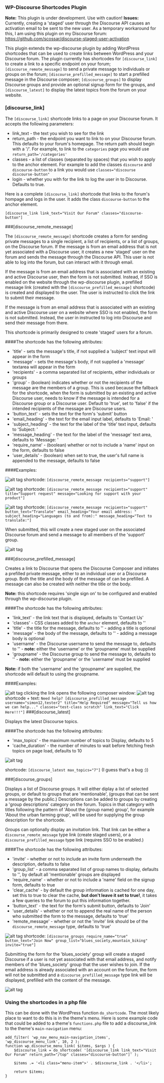 ### WP-Discourse Shortcodes Plugin

**Note:** This plugin is under development. Use with caution!
**Issues:** Currently, creating a 'staged' user through the Discourse API causes an activation email to be sent to the new
user. As a temporary workaround for this, I am using this plugin on my Discourse forum: https://github.com/scossar/discourse-staged-user-activation

This plugin extends the wp-discourse plugin by adding WordPress shortcodes that can be
used to create links between WordPress and your Discourse forum. The plugin currently
has shortcodes for `[discourse_link]` to create a link to a specific endpoint on your
forum; `[discourse_remote_message]` to send a private message to individuals or groups on the forum;
`[discourse_prefilled_message]` to start a prefilled message in the Discourse composer;
`[discourse_groups]` to display Discourse groups and provide an optional signup form for the groups,
and `[discourse_latest]` to display the latest topics from the forum on your website.

### [discourse_link]

The `[discourse_link]` shortcode links to a page on your Discourse forum. It accepts the
following parameters:
- link_text - the text you wish to see for the link
- return_path - the endpoint you want to link to on your Discourse forum. This defaults to
your forum's homepage. The return path should begin with a '/'. For example, to link to the
`categories` page you would use `return_path='/categories'`
- classes - a list of classes (separated by spaces) that you wish to apply to the anchor
element. For example to add the classes `discourse` and `discourse-button` to a link you
would use `classes="discourse discourse-button"`
- login - whether you with for the link to log the user in to Discourse. Defaults to 
true.

Here is a complete `[discourse_link]` shortcode that links to the forum's hompage and logs
in the user. It adds the class `discourse-button` to the anchor element.

`[discourse_link link_text="Visit Our Forum" classes="discourse-button"]`

###[discourse_remote_message]

The `[discourse_remote_message]` shortcode creates a form for sending private messages to a single recipient, a list of recipients, or
a list of groups, on the Discourse forum. If the message is from an email address that is not yet associated with a Discourse user,
it creates a new 'staged' user on the forum and sends the message through the Discourse API. This user is not able to log
into the forum, but can interact with it through email.

If the message is from an email address that is associated with an existing
and active Discourse user, then the form is not submitted. Instead, if SSO is enabled on the website through the wp-discourse plugin,
a prefilled message link (created with the `[discourse_prefilled_message]` shortcode) is created and displayed to the user.
The user is instructed to click the link to submit their message. 

If the message is from an email address that is associated with an existing and active Discourse user on a website where
SSO is not enabled, the form is not submitted. Instead, the user in instructed to log into Discourse and send their message
from there.

This shortcode is primarily designed to create 'staged' users for a forum.

####The shortcode has the following attributes:

- 'title' - sets the message's title, if not supplied a 'subject' text input will appear in the form
- 'message' - sets the message's body, if not supplied a 'message' textarea will appear in the form
- 'recipients' - a comma separated list of recipients, either individuals or groups
- 'group' - (boolean) indicates whether or not the recipients of the message are the members of a group. This is used because
the fallback for the shortcode, when the form is submitted by an existing and active Discourse user, needs to know if the message
is intended for a Discourse group or a Discourse user. Default to 'true', set to 'false' if the intended recipients of the message
are Discourse users.
- 'button_text' - sets the text for the form's 'submit' button
- 'email_heading' - the text for the email input label, defaults to 'Email: '
- 'subject_heading' - the text for the label of the 'title' text input, defaults to 'Subject: '
- 'message_heading' - the text for the label of the 'message' text area, defaults to 'Message: '
- 'require_name' - (boolean) whether or not to include a 'name' input on the form, defaults to false
- 'user_details' - (boolean) when set to true, the user's full name is appended to the message, defaults to false

####Examples:

![alt tag](https://cloud.githubusercontent.com/assets/2975917/19066122/58c71708-89cc-11e6-84f6-6470be517974.png)
shortcode: `[discourse_remote_message recipients="support"]`

![alt tag](https://cloud.githubusercontent.com/assets/2975917/19066128/601af736-89cc-11e6-85f1-377712ad767d.png)
shortcode: `[discourse_remote_message recipients="support" title="Support request" message="Looking for support with your product"]`

![alt tag](https://cloud.githubusercontent.com/assets/2975917/19066088/3970e032-89cc-11e6-8813-52515f30e7f0.png)
shortcode: `[discourse_remote_message recipients="support" button_text="Translate" email_heading="Your email address: " subject_heading="Languages (to and from):" message_heading="Text to translate:"]`

When submitted, this will create a new staged user on the associated Discourse forum and send a message to all members of the
'support' group.

![alt tag](https://cloud.githubusercontent.com/assets/2975917/19066111/4ec3e38a-89cc-11e6-85e4-bd6f26c639ab.png)

###[discourse_prefilled_message]

Creates a link to Discourse that opens the Discourse Composer and initiates a prefilled private message, either to an
individual user or a Discourse group. Both the title and the body of the message of can be prefilled. A message can also
be created with neither the title or the body.

**Note:** this shortcode requires 'single sign on' to be configured and enabled through the wp-discourse plugin.

####The shortcode has the following attributes:

- 'link_text' - the link text that is displayed, defaults to 'Contact Us'
- 'classes' - CSS classes added to the `anchor` element, defaults to ''
- 'title' - the title for the message, defaults to '' - adding a title is optional
- 'message' - the body of the message, defaults to '' -  adding a message body is optional
- 'username' - the Discourse username to send the message to, defaults to '' - **note:** either the 'username' or the
'groupname' must be supplied
- 'groupname' - the Discourse group to send the message to, defaults to '' - **note:** either the 'groupname' or the 'username'
must be supplied

**Note:** if both the 'username' and the 'groupname' are supplied, the shortcode will default to using the groupname.

####Examples:

![alt tag](https://cloud.githubusercontent.com/assets/2975917/19102869/2949b9ba-8a88-11e6-8e67-bf70bb43918c.png)
clicking the link opens the following composer window:
![alt tag](https://cloud.githubusercontent.com/assets/2975917/19102873/30bf5baa-8a88-11e6-874a-e468b2033662.png)
shortcode + text: `Need help? [discourse_prefilled_message username="simon12,tester2" title="Help Required" message="Tell us how we can help..." classes="test-class scratch" link_text="Click Here!!!"]`
###[discourse_latest]

Displays the latest Discourse topics.

####The shortcode has the following attributes:

- 'max_topics' - the maximum number of topics to Display, defaults to 5
- 'cache_duration' - the number of minutes to wait before fetching fresh topics on page load, defaults to 10

![alt tag](https://cloud.githubusercontent.com/assets/2975917/19066936/afedbeca-89d0-11e6-9ee7-06fa68b94229.png)

shortcode: `[discourse_latest max_topics="7"]` (I guess that's a bug :))

###[discourse_groups]

Displays a list of Discourse groups. It will either diplay a list of selected groups, or default to groups that are 'mentionable',
(groups that can be sent a message by the public.) Descriptions can be added to groups by creating a 'group descriptions' category
on the forum. Topics in that category with titles following the pattern of 'About the {group name} group', for example 'About the urban farming group',
will be used for supplying the group description for the shortcode.

Groups can optionally display an invitation link. That link can be either a `discourse_remote_message` type link (create staged users),
or a `discourse_prefilled_message` type link (requires SSO to be enabled.)

####The shortcode has the following attributes:

- 'invite' - whether or not to include an invite form underneath the description, defaults to false
- 'group_list' - a comma separated list of group names to display, defaults to '', by default all 'mentionable' groups are displayed
- 'require_name' - whether or not to include a 'name' field on the signup form, defaults to true
- 'clear_cache' - by default the group information is cached for one day, set this to true to clear the cache, **but don't leave
it set to true!**, it takes a few queries to the forum to put this information together.
- 'button_text' - the text for the form's submit button, defaults to 'Join'
- 'user_details' - whether or not to append the real name of the person who submitted the form to the message, defaults to 'true'
- 'remote_message' - whether or not the 'invite' link should be of the `discourse_remote_message` type, defaults to 'true'

![alt tag](https://cloud.githubusercontent.com/assets/2975917/19066079/32435ac4-89cc-11e6-8cba-51c8a83aec91.png)
shortcode: `[discourse_groups require_name="true" button_text="Join Now" group_list="blues_society,mountain_biking" invite="true"]`

Submitting the form for the 'blues_society' group will create a staged Discourse if a user is not yet associated with
that email address, and notify members of the 'blues_society' group that the user wishes to join. If the email address
is already associated with an account on the forum, the form will not be submitted and a `discourse_prefilled_message` type
link will be displayed, prefilled with the content of the message.

![alt tag](https://cloud.githubusercontent.com/assets/2975917/19103674/1fdcf98c-8a8d-11e6-9ef4-0051c384915b.png)

### Using the shortcodes in a php file

This can be done with the WordPress function `do_shortcode`. The most likely place
to want to do this is in the theme's menu. Here is some example code that could
be added to a theme's `functions.php` file to add a discourse_link to the theme's
`main-navigation` menu:

    add_filter( 'wp_nav_menu_main-navigation_items', 'wp_discourse_menu_link', 10, 2 );
    function wp_discourse_menu_link( $items, $args ) {
	    $discourse_link = do_shortcode( '[discourse_link link_text="Visit Our Forum" return_path="/top" classes="discourse-button"]' );

	    $items .= '<li class="menu-item">' . $discourse_link . '</li>';

	    return $items;
    }
